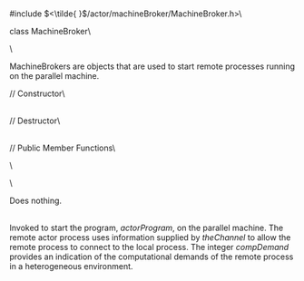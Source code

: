 \
\#include $<\tilde{ }$/actor/machineBroker/MachineBroker.h$>$\

class MachineBroker\

\

MachineBrokers are objects that are used to start remote processes
running on the parallel machine.

// Constructor\

\
// Destructor\

\
// Public Member Functions\

\

\

Does nothing.

\
Invoked to start the program, *actorProgram*, on the parallel machine.
The remote actor process uses information supplied by *theChannel* to
allow the remote process to connect to the local process. The integer
*compDemand* provides an indication of the computational demands of the
remote process in a heterogeneous environment.

